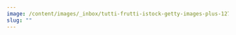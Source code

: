 ```yaml
---
image: /content/images/_inbox/tutti-frutti-istock-getty-images-plus-1279167776-1200.png
slug: ""
---
```


